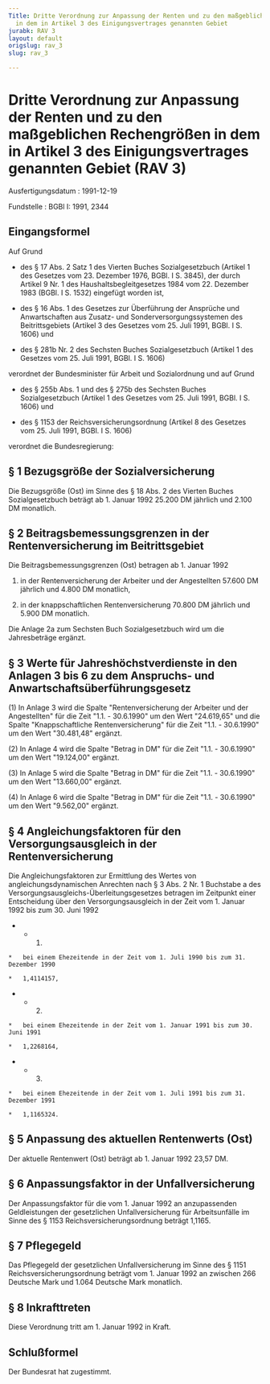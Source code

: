 ```yaml
---
Title: Dritte Verordnung zur Anpassung der Renten und zu den maßgeblichen Rechengrößen
  in dem in Artikel 3 des Einigungsvertrages genannten Gebiet
jurabk: RAV 3
layout: default
origslug: rav_3
slug: rav_3

---
```


# Dritte Verordnung zur Anpassung der Renten und zu den maßgeblichen Rechengrößen in dem in Artikel 3 des Einigungsvertrages genannten Gebiet (RAV 3)

Ausfertigungsdatum
:   1991-12-19

Fundstelle
:   BGBl I: 1991, 2344



## Eingangsformel

Auf Grund

-   des § 17 Abs. 2 Satz 1 des Vierten Buches Sozialgesetzbuch (Artikel 1 des Gesetzes vom 23. Dezember 1976, BGBl. I S. 3845), der durch Artikel 9 Nr. 1 des Haushaltsbegleitgesetzes 1984 vom 22. Dezember 1983 (BGBl. I S. 1532) eingefügt worden ist,


-   des § 16 Abs. 1 des Gesetzes zur Überführung der Ansprüche und Anwartschaften aus Zusatz- und Sonderversorgungssystemen des Beitrittsgebiets (Artikel 3 des Gesetzes vom 25. Juli 1991, BGBl. I S. 1606) und


-   des § 281b Nr. 2 des Sechsten Buches Sozialgesetzbuch (Artikel 1 des Gesetzes vom 25. Juli 1991, BGBl. I S. 1606)



verordnet der Bundesminister für Arbeit und Sozialordnung und auf Grund

-   des § 255b Abs. 1 und des § 275b des Sechsten Buches Sozialgesetzbuch (Artikel 1 des Gesetzes vom 25. Juli 1991, BGBl. I S. 1606) und


-   des § 1153 der Reichsversicherungsordnung (Artikel 8 des Gesetzes vom 25. Juli 1991, BGBl. I S. 1606)



verordnet die Bundesregierung:


## § 1 Bezugsgröße der Sozialversicherung

Die Bezugsgröße (Ost) im Sinne des § 18 Abs. 2 des Vierten Buches Sozialgesetzbuch beträgt ab 1. Januar 1992 25.200 DM jährlich und 2.100 DM monatlich.


## § 2 Beitragsbemessungsgrenzen in der Rentenversicherung im Beitrittsgebiet

Die Beitragsbemessungsgrenzen (Ost) betragen ab 1. Januar 1992

1.  in der Rentenversicherung der Arbeiter und der Angestellten 57.600 DM jährlich und 4.800 DM monatlich,


2.  in der knappschaftlichen Rentenversicherung 70.800 DM jährlich und 5.900 DM monatlich.



Die Anlage 2a zum Sechsten Buch Sozialgesetzbuch wird um die Jahresbeträge ergänzt.


## § 3 Werte für Jahreshöchstverdienste in den Anlagen 3 bis 6 zu dem Anspruchs- und Anwartschaftsüberführungsgesetz

(1) In Anlage 3 wird die Spalte "Rentenversicherung der Arbeiter und der Angestellten" für die Zeit "1.1. - 30.6.1990" um den Wert "24.619,65" und die Spalte "Knappschaftliche Rentenversicherung" für die Zeit "1.1. - 30.6.1990" um den Wert "30.481,48" ergänzt.

(2) In Anlage 4 wird die Spalte "Betrag in DM" für die Zeit "1.1. - 30.6.1990" um den Wert "19.124,00" ergänzt.

(3) In Anlage 5 wird die Spalte "Betrag in DM" für die Zeit "1.1. - 30.6.1990" um den Wert "13.660,00" ergänzt.

(4) In Anlage 6 wird die Spalte "Betrag in DM" für die Zeit "1.1. - 30.6.1990" um den Wert "9.562,00" ergänzt.


## § 4 Angleichungsfaktoren für den Versorgungsausgleich in der Rentenversicherung

Die Angleichungsfaktoren zur Ermittlung des Wertes von angleichungsdynamischen Anrechten nach § 3 Abs. 2 Nr. 1 Buchstabe a des Versorgungsausgleichs-Überleitungsgesetzes betragen im Zeitpunkt einer Entscheidung über den Versorgungsausgleich in der Zeit vom 1. Januar 1992 bis zum 30. Juni 1992

*    *   1.

    *   bei einem Ehezeitende in der Zeit vom 1. Juli 1990 bis zum 31. Dezember 1990

    *   1,4114157,


*    *   2.

    *   bei einem Ehezeitende in der Zeit vom 1. Januar 1991 bis zum 30. Juni 1991

    *   1,2268164,


*    *   3.

    *   bei einem Ehezeitende in der Zeit vom 1. Juli 1991 bis zum 31. Dezember 1991

    *   1,1165324.





## § 5 Anpassung des aktuellen Rentenwerts (Ost)

Der aktuelle Rentenwert (Ost) beträgt ab 1. Januar 1992 23,57 DM.


## § 6 Anpassungsfaktor in der Unfallversicherung

Der Anpassungsfaktor für die vom 1. Januar 1992 an anzupassenden Geldleistungen der gesetzlichen Unfallversicherung für Arbeitsunfälle im Sinne des § 1153 Reichsversicherungsordnung beträgt 1,1165.


## § 7 Pflegegeld

Das Pflegegeld der gesetzlichen Unfallversicherung im Sinne des § 1151 Reichsversicherungsordnung beträgt vom 1. Januar 1992 an zwischen 266 Deutsche Mark und 1.064 Deutsche Mark monatlich.


## § 8 Inkrafttreten

Diese Verordnung tritt am 1. Januar 1992 in Kraft.


## Schlußformel

Der Bundesrat hat zugestimmt.

